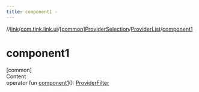 ```yaml
---
title: component1 -
---
```

//[link](../../../index.md)/[com.tink.link.ui](../../index.md)/[[common]ProviderSelection](../index.md)/[ProviderList](index.md)/[component1](component1.md)



# component1  
[common]  
Content  
operator fun [component1](component1.md)(): [ProviderFilter](../../../com.tink.service.provider/[common]-provider-filter/index.md)  



